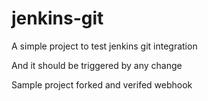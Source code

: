 # jenkins-git

A simple project to test jenkins git integration

And it should be triggered by any change

Sample project forked and verifed webhook
